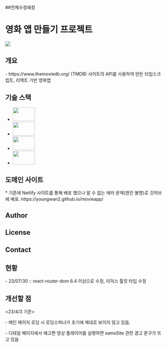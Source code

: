 ##전체수정예정

<h1>영화 앱 만들기 프로젝트</h1>
<img src="https://user-images.githubusercontent.com/107159871/222892571-35738ee3-8437-4754-ac67-fe17696ea0a5.png"></img>


<h2>개요</h2>
<p>- https://www.themoviedb.org/ (TMDB) 사이트의 API를 사용하여 만든 타입스크립트, 리액트 기반 영화앱</p>


<h2>기술 스택</h2>
<ul>
<li><img width="70" height="43" src="https://github.com/youngwan2/movieapp/assets/107159871/caac501c-44bd-4bcb-b4dc-22d4718f99db"></img></li>
<li><img width="70" height="43" src="https://github.com/youngwan2/movieapp/assets/107159871/b25bcdf5-d6cb-4ed0-bd6b-544eb392ab9a"></img></li>
<li><img width="70" height="43" src="https://github.com/youngwan2/movieapp/assets/107159871/0fc70766-9f62-473a-a4f0-70f9c3f33098"></img></li>
<li><img width="70" height="43" src="https://github.com/youngwan2/movieapp/assets/107159871/402cead2-90a6-4b83-a948-347530742807"></img></li>
  
</ul>

<h2>도메인 사이트</h2>
* 기존에 Netlify 사이트를 통해 배포 했으나 알 수 없는 에러 문제(원인 불명)로 깃허브에 배포.
https://youngwan2.github.io/movieapp/

<h2>Author</h2>
<h2>License</h2>
<h2>Contact</h2>

<h2>현황</h2>
<p>- 23/07/30 :: react-router-dom 6.4 이상으로 수정, 리덕스 툴킷 타입 수정</p>
<h2>개선할 점</h2>
<23/4/3 기준>
<p>- 메인 페이지 로딩 시 로딩스피너가 초기에 제대로 보이지 않고 있음.</p>
<p>- 디테일 페이지에서 예고편 영상 플레이어를 실행하면 samsSite 관련 경고 문구가 뜨고 있음</p>

